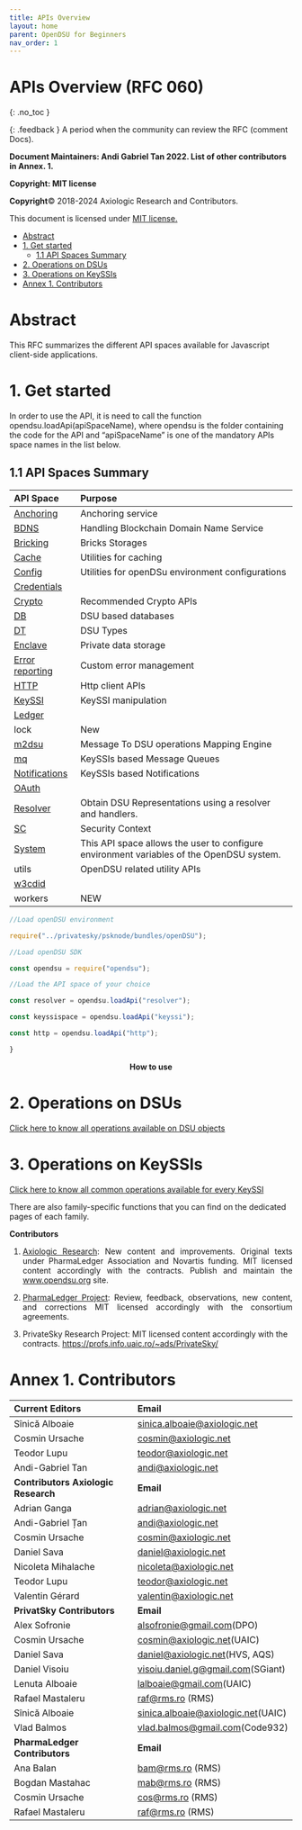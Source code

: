 ```yaml
---
title: APIs Overview 
layout: home
parent: OpenDSU for Beginners
nav_order: 1
---
```

<style>
.imgMain{
    display.block;
    margin-left:70px;
    margin-right:auto;
} 
</style>


# **APIs Overview (RFC 060)**
{: .no_toc }


{: .feedback }
A period when the community can review the RFC (comment Docs).

**Document Maintainers: Andi Gabriel Tan 2022. List of other contributors in Annex. 1.**

**Copyright: MIT license**

 **Copyright**© 2018-2024 Axiologic Research and Contributors.

This document is licensed under [MIT license.](https://en.wikipedia.org/wiki/MIT_License)



<!-- TOC -->

* [Abstract](#abstract)
* [1. Get started](#1-get-started)
  * [1.1 API Spaces Summary](#11-api-spaces-summary)
* [2. Operations on DSUs](#2-operations-on-dsus)
* [3. Operations on KeySSIs](#3-operations-on-keyssis)
* [Annex 1. Contributors](#annex-1-contributors)
<!-- TOC -->



# **Abstract**

This RFC summarizes the different API spaces available for Javascript client-side applications.
# **1. Get started**

In order to use the API, it is need to call the function opendsu.loadApi(apiSpaceName), where opendsu is the folder containing the code for the API and “apiSpaceName” is one of the mandatory APIs space names in the list below.

## 1.1 API Spaces Summary

| **API Space**                                                                              | **Purpose**                                                                               |
|:-------------------------------------------------------------------------------------------|:------------------------------------------------------------------------------------------|
| [Anchoring](https://www.opendsu.org/pages/contributors/Anchoring%20(RFC-069).html)         | Anchoring service                                                                         |
| [BDNS](https://www.opendsu.org/pages/contributors/BDNS%20(RFC-067).html)                   | Handling Blockchain Domain Name Service                                                   |
| [Bricking](https://www.opendsu.org/pages/contributors/Bricking%20(RFC-070).html)           | Bricks Storages                                                                           |
| [Cache](https://www.opendsu.org/pages/contributors/Cache%20(RFC-077).html)                 | Utilities for caching                                                                     |
| [Config](https://www.opendsu.org/pages/contributors/Config%20(RFC-078).html)               | Utilities for openDSu environment configurations                                          |
| [Credentials](https://www.opendsu.org/pages/contributors/CredentialsDSU%20(RFC-057).html)  |                                                                                           |
| [Crypto](https://www.opendsu.org/pages/advanced/Crypto%20(RFC-066).html)                   | Recommended Crypto APIs                                                                   |
| [DB](https://www.opendsu.org/pages/contributors/Database%20(RFC-061).html)                 | DSU based databases                                                                       |
| [DT](https://www.opendsu.org/pages/concepts/DSU%20Types%20(RFC-007).html)                  | DSU Types                                                                                 |
| [Enclave](https://www.opendsu.org/pages/beginners/Enclaves%20(RFC-097).html)               | Private data storage                                                                      |
| [Error reporting](https://www.opendsu.org/pages/beginners/APIHub%20(RFC-064).html)         | Custom error management                                                                   |
| [HTTP](https://www.opendsu.org/pages/advanced/HTTP%20(RFC-071).html)                       | Http client APIs                                                                          |
| [KeySSI](https://www.opendsu.org/pages/advanced/KeySSI%20(RFC-068).html)                   | KeySSI manipulation                                                                       |
| [Ledger](https://www.opendsu.org/pages/contributors/Ledger%20(RFC-080).html)               |                                                                                           |
| lock                                                                                       | New                                                                                       |
| [m2dsu](https://www.opendsu.org/pages/contributors/Mapping%20Engine%20(RFC-076).html)      | Message To DSU operations Mapping Engine                                                  |
| [mq](https://www.opendsu.org/pages/contributors/Message%20Queues%20(RFC-073).html)         | KeySSIs based Message Queues                                                              |
| [Notifications](https://www.opendsu.org/pages/contributors/Notifications%20(RFC-072).html) | KeySSIs based Notifications                                                               |
| [OAuth](https://www.opendsu.org/pages/contributors/OAuth%20(RFC-040).html)                 |                                                                                           |
| [Resolver](https://www.opendsu.org/pages/advanced/Resolver%20(RFC-065).html)               | Obtain DSU Representations using a resolver and handlers.                                 |
| [SC](https://www.opendsu.org/pages/beginners/Security%20Context%20(RFC-075).html)          | Security Context                                                                          |
| [System](https://www.opendsu.org/pages/contributors/System%20(RFC-079).html)               | This API space allows the user to configure environment variables of the OpenDSU system.  |
| utils                                                                                      | OpenDSU related utility APIs                                                              |
| [w3cdid](https://www.opendsu.org/pages/advanced/W3C%20DIDs%20(RFC-082).html)               |                                                                                           |
| workers                                                                                    | NEW                                                                                       |



```js
//Load openDSU environment

require("../privatesky/psknode/bundles/openDSU");

//Load openDSU SDK

const opendsu = require("opendsu");

//Load the API space of your choice

const resolver = opendsu.loadApi("resolver");

const keyssispace = opendsu.loadApi("keyssi");

const http = opendsu.loadApi("http");

}
```


<p style="text-align:center"> <b>How to use</b></p>



# **2. Operations on DSUs**


[Click here to know all operations available on DSU objects](https://www.opendsu.org/pages/beginners/DSU%20Object%20(RFC-063).html)

# **3. Operations on KeySSIs**


[Click here to know all common operations available for every KeySSI](https://www.opendsu.org/pages/concepts/KeySSI%20(RFC-002).html)

There are also family-specific functions that you can find on the dedicated pages of each family.


**Contributors**   

1. <p style='text-align: justify;'><a href="https://www.axiologic.net/">Axiologic Research</a>: New content and improvements. Original texts under PharmaLedger Association and Novartis funding. MIT licensed content accordingly with the contracts. Publish and maintain the <a href="https://www.opendsu.org/">www.opendsu.org</a> site.

2. <p style='text-align: justify;'><a href="https://pharmaledger.org/">PharmaLedger Project</a>: Review, feedback, observations, new content, and corrections MIT licensed accordingly with the consortium agreements.

3. PrivateSky Research Project: MIT licensed content accordingly with the contracts. 
<a href="https://profs.info.uaic.ro/~ads/PrivateSky/"> https://profs.info.uaic.ro/~ads/PrivateSky/</a>


# **Annex 1. Contributors**

| **Current Editors**                 | **Email**                          |
|:------------------------------------|:-----------------------------------|
| Sînică Alboaie                      | sinica.alboaie@axiologic.net       |
| Cosmin Ursache                      | cosmin@axiologic.net               |
| Teodor Lupu                         | teodor@axiologic.net               |
| Andi-Gabriel Tan                    | andi@axiologic.net                 |
| **Contributors Axiologic Research** | **Email**                          |
| Adrian Ganga                        | adrian@axiologic.net               |
| Andi-Gabriel Țan                    | andi@axiologic.net                 |
| Cosmin Ursache                      | cosmin@axiologic.net               |
| Daniel Sava                         | daniel@axiologic.net               |
| Nicoleta Mihalache                  | nicoleta@axiologic.net             |
| Teodor Lupu                         | teodor@axiologic.net               |
| Valentin Gérard                     | valentin@axiologic.net             |
| **PrivatSky Contributors**          | **Email**                          | 
| Alex Sofronie                       | alsofronie@gmail.com(DPO)          |
| Cosmin Ursache                      | cosmin@axiologic.net(UAIC)         |
| Daniel Sava                         | daniel@axiologic.net(HVS, AQS)     |
| Daniel Visoiu                       | visoiu.daniel.g@gmail.com(SGiant)  |
| Lenuta Alboaie                      | lalboaie@gmail.com(UAIC)           |
| Rafael Mastaleru                    | raf@rms.ro (RMS)                   |
| Sînică Alboaie                      | sinica.alboaie@axiologic.net(UAIC) |   
| Vlad Balmos                         | vlad.balmos@gmail.com(Code932)     |
| **PharmaLedger Contributors**       | **Email**                          |
| Ana Balan                           | bam@rms.ro (RMS)                   |
| Bogdan Mastahac                     | mab@rms.ro (RMS)                   |
| Cosmin Ursache                      | cos@rms.ro (RMS)                   |
| Rafael Mastaleru                    | raf@rms.ro (RMS)                   |
